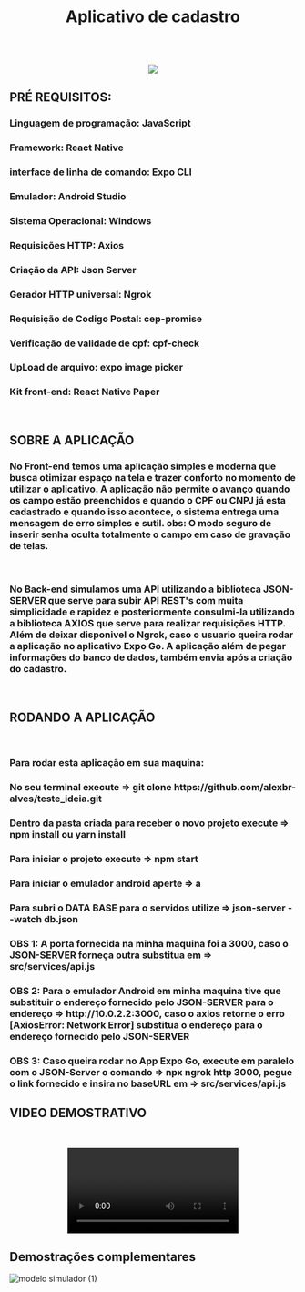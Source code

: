 <h1 align="center">Aplicativo de cadastro</h1>
<br>
<br>
<p align="center">
<img src="https://user-images.githubusercontent.com/103543739/200936432-54142f78-d693-43f9-ac9c-5664f6d08150.jpg">
</p>











<h2>PRÉ REQUISITOS:</>
<h3> Linguagem de programação: JavaScript </h3>
<h3> Framework: React Native </h3>
<h3> interface de linha de comando: Expo CLI </h3>
<h3> Emulador: Android Studio </h3>
<h3> Sistema Operacional: Windows </h3>
<h3> Requisições HTTP: Axios </h3>
<h3> Criação da API: Json Server</h3>
<h3> Gerador HTTP universal: Ngrok</h3>
<h3> Requisição de Codigo Postal: cep-promise</h3>
<h3> Verificação de validade de cpf: cpf-check</h3>
<h3> UpLoad de arquivo: expo image picker</h3>
<h3> Kit front-end: React Native Paper</h3>

<br>

<h2>SOBRE A APLICAÇÃO</h2>

<h3> No Front-end temos uma aplicação simples e  moderna que busca otimizar espaço na tela e trazer 
conforto no momento de utilizar o aplicativo. A aplicação não permite o avanço quando os campo estão 
preenchidos e quando o CPF ou CNPJ já esta cadastrado e quando isso acontece, o sistema entrega uma 
mensagem de erro simples e sutil. 
obs: O modo seguro de inserir senha oculta totalmente o campo em caso de gravação de telas. 
</h3>
<br>
<h3>No Back-end simulamos uma API utilizando a biblioteca JSON-SERVER que serve para subir API REST's com muita simplicidade
e rapidez e posteriormente consulmi-la utilizando a biblioteca AXIOS que serve para realizar requisições HTTP.
Além de deixar disponivel o Ngrok, caso o usuario queira rodar a aplicação no aplicativo Expo Go.
A aplicação além de pegar informações do banco de dados, também envia após a criação do cadastro.

</h3>
<br>

<h2>RODANDO A APLICAÇÃO</h2>
<br>
<h3>Para rodar esta aplicação em sua maquina: </h3>
<h3>No seu terminal execute => git clone https://github.com/alexbr-alves/teste_ideia.git </h3>
<h3>Dentro da pasta criada para receber o novo projeto execute => npm install ou yarn install</h3>
<h3>Para iniciar o projeto execute => npm start</h3>
<h3>Para iniciar o emulador android aperte => a </h3>
<h3>Para subri o DATA BASE para o servidos utilize => json-server --watch db.json </h3>

<h3> 
OBS 1: A porta fornecida na minha maquina foi a 3000, 
caso o JSON-SERVER forneça outra substitua em => src/services/api.js
</h3>

<h3>
OBS 2: Para o emulador Android em minha maquina tive que substituir o endereço  fornecido pelo JSON-SERVER 
para o endereço => http://10.0.2.2:3000, caso o axios retorne o erro [AxiosError: Network Error] substitua o endereço 
para o endereço fornecido pelo JSON-SERVER
</h3>

<h3>
OBS 3: Caso queira rodar no App Expo Go, execute em paralelo com o JSON-Server o 
comando => npx ngrok http 3000, pegue o link fornecido e insira no baseURL  em => src/services/api.js
</h3>





<h2>VIDEO DEMOSTRATIVO</h2>
<br>





<p align="center">
<video src="https://user-images.githubusercontent.com/103543739/200953677-f390ae7f-e940-4a21-b730-abe51fb596fd.mp4">
</p>





<h2>Demostrações complementares</h2>

![modelo simulador (1)](https://user-images.githubusercontent.com/103543739/200930270-c5981aeb-6988-4136-beaf-d2d141a17ca3.jpg)



